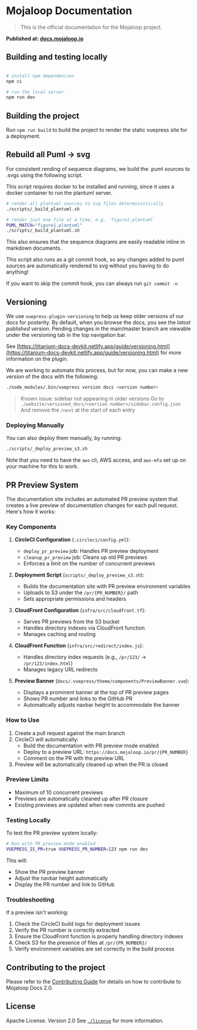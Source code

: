 # Mojaloop Documentation

> This is the official documentation for the Mojaloop project.

__Published at: [docs.mojaloop.io](https://docs.mojaloop.io)__


## Building and testing locally

```bash

# install npm dependencies
npm ci 

# run the local server
npm run dev
```

## Building the project
Run `npm run build` to build the project to render the static vuepress site for a deployment.


## Rebuild all Puml -> svg

For consistent rending of sequence diagrams, we build the .puml sources to .svgs using the following script.

This script requires docker to be installed and running, since it uses a docker container to run the plantuml server.

```bash
# render all plantuml sources to svg files deterministically
./scripts/_build_plantuml.sh

# render just one file at a time, e.g. `figure1.plantuml`
PUML_MATCH="figure1.plantuml"  
./scripts/_build_plantuml.sh
```

This also ensures that the sequence diagrams are easily readable inline in markdown documents.

This script also runs as a git commit hook, so any changes added to puml sources are automatically
rendered to svg without you having to do anything!

If you want to skip the commit hook, you can always run `git commit -n`
## Versioning

We use `vuepress-plugin-versioning` to help us keep older versions of our docs for posterity. By default, when you browse
the docs, you see the _latest published version_. Pending changes in the main/master branch are viewable under the versioning
tab in the top navigation bar.

See [https://titanium-docs-devkit.netlify.app/guide/versioning.html](https://titanium-docs-devkit.netlify.app/guide/versioning.html) for more information on the plugin.

We are working to automate this process, but for now, you can make a new version of the docs with the following:

```bash
./node_modules/.bin/vuepress version docs <version number>
```

> Known issue: sidebar not appearing in older versions
> Go to `./website/versioned_docs/<version number>/sidebar.config.json`
> And remove the `/next` at the start of each entry

### Deploying Manually

You can also deploy them manually, by running:
```bash
./scripts/_deploy_preview_s3.sh
``` 

Note that you need to have the `aws` cli, AWS access, and `aws-mfa` set up on your machine for this to work.

## PR Preview System

The documentation site includes an automated PR preview system that creates a live preview of documentation changes for each pull request. Here's how it works:

### Key Components

1. **CircleCI Configuration** (`.circleci/config.yml`):
   - `deploy_pr_preview` job: Handles PR preview deployment
   - `cleanup_pr_preview` job: Cleans up old PR previews
   - Enforces a limit on the number of concurrent previews

2. **Deployment Script** (`scripts/_deploy_preview_s3.sh`):
   - Builds the documentation site with PR preview environment variables
   - Uploads to S3 under the `/pr/{PR_NUMBER}/` path
   - Sets appropriate permissions and headers

3. **CloudFront Configuration** (`infra/src/cloudfront.tf`):
   - Serves PR previews from the S3 bucket
   - Handles directory indexes via CloudFront function
   - Manages caching and routing

4. **CloudFront Function** (`infra/src/redirect/index.js`):
   - Handles directory index requests (e.g., `/pr/123/` → `/pr/123/index.html`)
   - Manages legacy URL redirects

5. **Preview Banner** (`docs/.vuepress/theme/components/PreviewBanner.vue`):
   - Displays a prominent banner at the top of PR preview pages
   - Shows PR number and links to the GitHub PR
   - Automatically adjusts navbar height to accommodate the banner

### How to Use

1. Create a pull request against the main branch
2. CircleCI will automatically:
   - Build the documentation with PR preview mode enabled
   - Deploy to a preview URL: `https://docs.mojaloop.io/pr/{PR_NUMBER}`
   - Comment on the PR with the preview URL
3. Preview will be automatically cleaned up when the PR is closed

### Preview Limits

- Maximum of 10 concurrent previews
- Previews are automatically cleaned up after PR closure
- Existing previews are updated when new commits are pushed

### Testing Locally

To test the PR preview system locally:

```bash
# Run with PR preview mode enabled
VUEPRESS_IS_PR=true VUEPRESS_PR_NUMBER=123 npm run dev
```

This will:
- Show the PR preview banner
- Adjust the navbar height automatically
- Display the PR number and link to GitHub

### Troubleshooting

If a preview isn't working:
1. Check the CircleCI build logs for deployment issues
2. Verify the PR number is correctly extracted
3. Ensure the CloudFront function is properly handling directory indexes
4. Check S3 for the presence of files at `/pr/{PR_NUMBER}/`
5. Verify environment variables are set correctly in the build process

## Contributing to the project
Please refer to the [Contributing Guide](./contributing-guide.md) for details on how to contribute to Mojaloop Docs 2.0.

## License

Apache License. Version 2.0
See [`./license`](./LICENSE.md) for more information.
